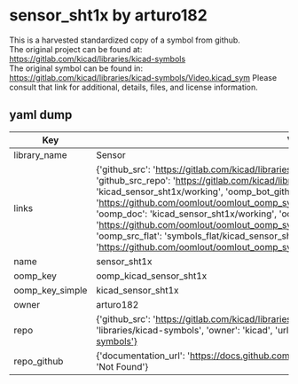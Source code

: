 # sensor_sht1x by arturo182  
This is a harvested standardized copy of a symbol from github.  
The original project can be found at:  
https://gitlab.com/kicad/libraries/kicad-symbols  
The original symbol can be found in:
https://gitlab.com/kicad/libraries/kicad-symbols/Video.kicad_sym
Please consult that link for additional, details, files, and license information.  
## yaml dump  
| Key | Value |  
| --- | --- |  
| library_name | Sensor |  
| links | {'github_src': 'https://gitlab.com/kicad/libraries/kicad-symbols/Video.kicad_sym', 'github_src_repo': 'https://gitlab.com/kicad/libraries/kicad-symbols', 'oomp_bot': 'kicad_sensor_sht1x/working', 'oomp_bot_github': 'https://github.com/oomlout/oomlout_oomp_symbol_bot/tree/main/kicad_sensor_sht1x/working', 'oomp_doc': 'kicad_sensor_sht1x/working', 'oomp_doc_github': 'https://github.com/oomlout/oomlout_oomp_symbol_doc/tree/main/kicad_sensor_sht1x/working', 'oomp_src_flat': 'symbols_flat/kicad_sensor_sht1x/working', 'oomp_src_flat_github': 'https://github.com/oomlout/oomlout_oomp_symbol_src/tree/main/kicad_sensor_sht1x/working'} |  
| name | sensor_sht1x |  
| oomp_key | oomp_kicad_sensor_sht1x |  
| oomp_key_simple | kicad_sensor_sht1x |  
| owner | arturo182 |  
| repo | {'github_src': 'https://gitlab.com/kicad/libraries/kicad-symbols/Video.kicad_sym', 'name': 'libraries/kicad-symbols', 'owner': 'kicad', 'url': 'https://gitlab.com/kicad/libraries/kicad-symbols'} |  
| repo_github | {'documentation_url': 'https://docs.github.com/rest/repos/repos#get-a-repository', 'message': 'Not Found'} |  

